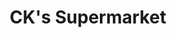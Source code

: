 ---
title: "CK's Supermarket"
url: /castell-newydd-emlyn-newcastle-emlyn/cks-supermarket/
shop: supermarket
---